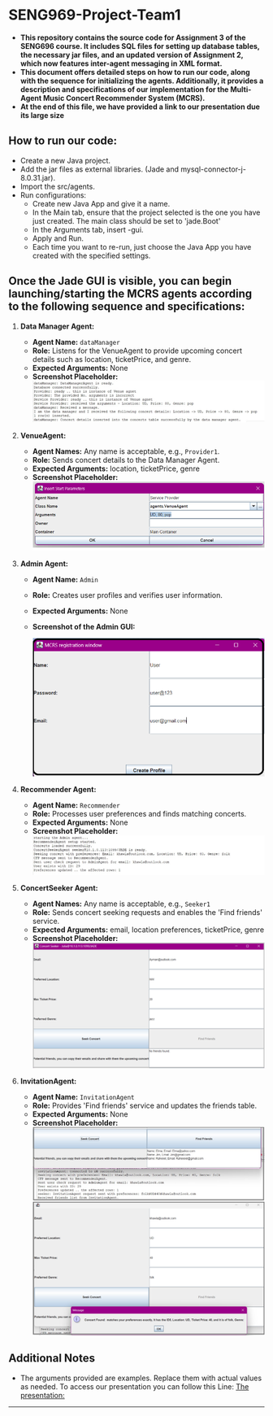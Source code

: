 # SENG969-Project-Team1

- **This repository contains the source code for Assignment 3 of the SENG696 course. It includes SQL files for setting up database tables, the necessary jar files, and an updated version of Assignment 2, which now features inter-agent messaging in XML format.** <br> 
- **This document offers detailed steps on how to run our code, along with the sequence for initializing the agents. Additionally, it provides a description and specifications of our implementation for the Multi-Agent Music Concert Recommender System (MCRS).**
- **At the end of this file, we have provided a link to our presentation due its large size** <br> 
## How to run our code: <br>
- Create a new Java project.
- Add the jar files as external libraries. (Jade and mysql-connector-j-8.0.31.jar).
- Import the src/agents.
- Run configurations: <br>
  - Create new Java App and give it a name.<br>
  - In the Main tab, ensure that the project selected is the one you have just created. The main class should be set to 'jade.Boot'<br>
  - In the Arguments tab, insert -gui.<br>
  - Apply and Run.<br>
  - Each time you want to re-run, just choose the Java App you have created with the specified settings. <br>

## Once the Jade GUI is visible, you can begin launching/starting the MCRS agents according to the following sequence and specifications:
1. **Data Manager Agent:**
   - **Agent Name:** `dataManager`
   - **Role:** Listens for the VenueAgent to provide upcoming concert details such as location, ticketPrice, and genre.
   - **Expected Arguments:** None
   - **Screenshot Placeholder:**
    ![Data Manager GUI](./screenShots/DM-Agent.jpg)


2. **VenueAgent:**
   - **Agent Names:** Any name is acceptable, e.g., `Provider1`.
   - **Role:** Sends concert details to the Data Manager Agent.
   - **Expected Arguments:** location, ticketPrice, genre
   - **Screenshot Placeholder:**
     ![VenueAgent GUI](./screenShots/VenueAgent.png)

3. **Admin Agent:**
   - **Agent Name:** `Admin`
   - **Role:** Creates user profiles and verifies user information.
   - **Expected Arguments:** None
   - **Screenshot of the Admin GUI:**
    
     ![Admin GUI](./screenShots/AdminGUI.png)
     
4. **Recommender Agent:**
   - **Agent Name:** `Recommender`
   - **Role:** Processes user preferences and finds matching concerts.
   - **Expected Arguments:** None
   - **Screenshot Placeholder:**
    ![Recommender GUI](./screenShots/RecommenderLog.jpg)

5. **ConcertSeeker Agent:**
   - **Agent Names:** Any name is acceptable, e.g., `Seeker1`
   - **Role:** Sends concert seeking requests and enables the 'Find friends' service.
   - **Expected Arguments:** email, location preferences, ticketPrice, genre
   - **Screenshot Placeholder:**
    ![ConcertSeeker GUI 1](./screenShots/ConcertSeeker.png)
  



6. **InvitationAgent:**
   - **Agent Name:** `InvitationAgent`
   - **Role:** Provides 'Find friends' service and updates the friends table.
   - **Expected Arguments:** None
   - **Screenshot Placeholder:**
    ![InvitationAgent GUI](./screenShots/InvitationAgent.jpg)
    ![ConcertSeeker GUI 2](./screenShots/Seeker-positiveResponse.png)

## Additional Notes
- The arguments provided are examples. Replace them with actual values as needed.
To access our presentation you can follow this Line:
[The presentation: ](https://gamma.app/docs/Multi-Agent-Music-Concert-Recommender-System-MCRS-qzmlqfdzuavhjel)
---




